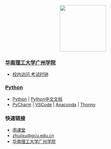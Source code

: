 <div align="center">
<img src="https://raw.githubusercontent.com/zhujixu/xuefulu.com/master/SOE.png" height="150" width="150" >
</div>

### **[华南理工大学广州学院](http://www.gcu.edu.cn/)**
+ [校内访问 考试时钟](http://10.5.1.246/clock)

### **[Python](https://www.python.org/downloads/)**
+ [Python](https://www.python.org/downloads/)   |   [Python中文文档](https://docs.python.org/zh-cn/3/)
+ [PyCharm](http://www.jetbrains.com/pycharm/download/)   |   [VSCode](https://code.visualstudio.com/)   |   [Anaconda](https://www.anaconda.com/distribution/)   |   [Thonny](https://thonny.org/)

### **快速链接**
+ [雨课堂](https://www.yuketang.cn/web)
+ [zhujixu@gcu.edu.cn](https://github.com/login)
+ [华南理工大学广州学院](http://www.gcu.edu.cn/)
